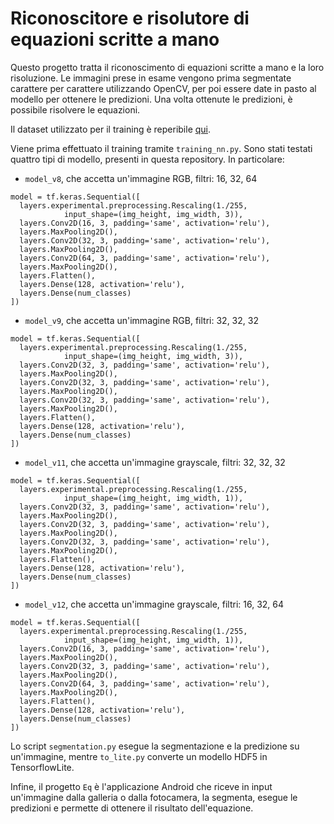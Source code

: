 # Riconoscitore e risolutore di equazioni scritte a mano

Questo progetto tratta il riconoscimento di equazioni scritte a mano e la loro risoluzione. Le immagini prese in esame vengono prima segmentate carattere per carattere utilizzando OpenCV, per poi essere date in pasto al modello per ottenere le predizioni. Una volta ottenute le predizioni, è possibile risolvere le equazioni.

Il dataset utilizzato per il training è reperibile [qui](https://www.kaggle.com/xainano/handwrittenmathsymbols).

Viene prima effettuato il training tramite `training_nn.py`. Sono stati testati quattro tipi di modello, presenti in questa repository. In particolare:

- `model_v8`, che accetta un'immagine RGB, filtri: 16, 32, 64
```
model = tf.keras.Sequential([
  layers.experimental.preprocessing.Rescaling(1./255,
			input_shape=(img_height, img_width, 3)),
  layers.Conv2D(16, 3, padding='same', activation='relu'),
  layers.MaxPooling2D(),
  layers.Conv2D(32, 3, padding='same', activation='relu'),
  layers.MaxPooling2D(),
  layers.Conv2D(64, 3, padding='same', activation='relu'),
  layers.MaxPooling2D(),
  layers.Flatten(),
  layers.Dense(128, activation='relu'),
  layers.Dense(num_classes)
])
```

- `model_v9`, che accetta un'immagine RGB, filtri: 32, 32, 32
```
model = tf.keras.Sequential([
  layers.experimental.preprocessing.Rescaling(1./255,
			input_shape=(img_height, img_width, 3)),
  layers.Conv2D(32, 3, padding='same', activation='relu'),
  layers.MaxPooling2D(),
  layers.Conv2D(32, 3, padding='same', activation='relu'),
  layers.MaxPooling2D(),
  layers.Conv2D(32, 3, padding='same', activation='relu'),
  layers.MaxPooling2D(),
  layers.Flatten(),
  layers.Dense(128, activation='relu'),
  layers.Dense(num_classes)
])
```

- `model_v11`, che accetta un'immagine grayscale, filtri: 32, 32, 32
```
model = tf.keras.Sequential([
  layers.experimental.preprocessing.Rescaling(1./255,
			input_shape=(img_height, img_width, 1)),
  layers.Conv2D(32, 3, padding='same', activation='relu'),
  layers.MaxPooling2D(),
  layers.Conv2D(32, 3, padding='same', activation='relu'),
  layers.MaxPooling2D(),
  layers.Conv2D(32, 3, padding='same', activation='relu'),
  layers.MaxPooling2D(),
  layers.Flatten(),
  layers.Dense(128, activation='relu'),
  layers.Dense(num_classes)
])
```

- `model_v12`, che accetta un'immagine grayscale, filtri: 16, 32, 64
```
model = tf.keras.Sequential([
  layers.experimental.preprocessing.Rescaling(1./255,
			input_shape=(img_height, img_width, 1)),
  layers.Conv2D(16, 3, padding='same', activation='relu'),
  layers.MaxPooling2D(),
  layers.Conv2D(32, 3, padding='same', activation='relu'),
  layers.MaxPooling2D(),
  layers.Conv2D(64, 3, padding='same', activation='relu'),
  layers.MaxPooling2D(),
  layers.Flatten(),
  layers.Dense(128, activation='relu'),
  layers.Dense(num_classes)
])
```

Lo script `segmentation.py` esegue la segmentazione e la predizione su un'immagine, mentre `to_lite.py` converte un modello HDF5 in TensorflowLite.

Infine, il progetto `Eq` è l'applicazione Android che riceve in input un'immagine dalla galleria o dalla fotocamera, la segmenta, esegue le predizioni e permette di ottenere il risultato dell'equazione.